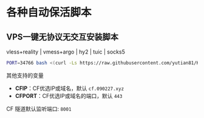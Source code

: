 # 各种自动保活脚本

## VPS一键无协议无交互安装脚本

vless+reality | vmess+argo | hy2 | tuic | socks5

```bash
PORT=34766 bash <(curl -Ls https://raw.githubusercontent.com/yutian81/Keepalive/main/vps_sb5in1.sh)
```

其他支持的变量

- **CFIP**：CF优选IP或域名，默认 `cf.090227.xyz`
- **CFPORT**：CF优选IP或域名的端口，默认 `443`

CF 隧道默认监听端口: `8001`
